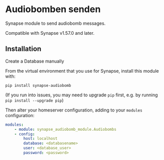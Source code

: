 # Audiobomben senden

Synapse module to send audiobomb messages.

Compatible with Synapse v1.57.0 and later.

## Installation
Create a Database manually

From the virtual environment that you use for Synapse, install this module with:
```shell
pip install synapse-audiobomb
```
(If you run into issues, you may need to upgrade `pip` first, e.g. by running
`pip install --upgrade pip`)

Then alter your homeserver configuration, adding to your `modules` configuration:
```yaml
modules:
    - module: synapse_audiobomb_module.Audiobombs
    - config:
        host: localhost
        database: <databasename>
        user: <database_user>
        password: <password>
```

